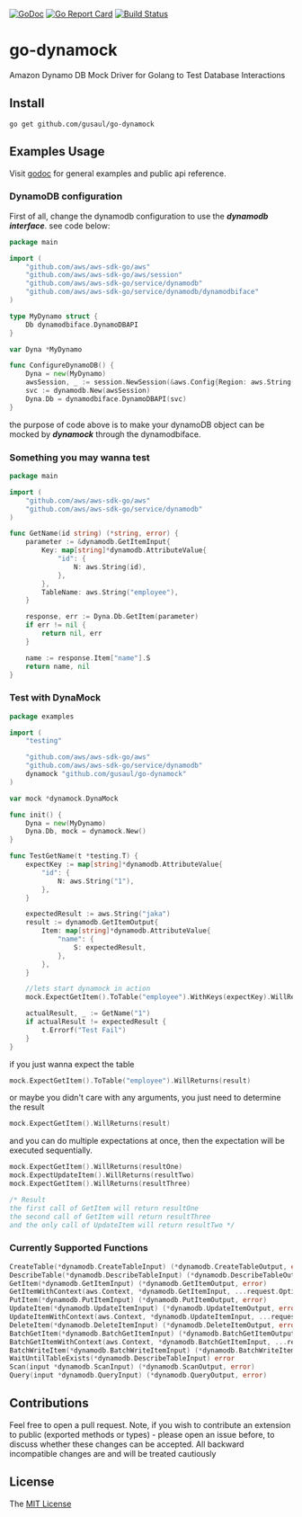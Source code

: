 [![GoDoc](https://godoc.org/github.com/gusaul/go-dynamock?status.png)](https://godoc.org/github.com/gusaul/go-dynamock) [![Go Report Card](https://goreportcard.com/badge/github.com/gusaul/go-dynamock)](https://goreportcard.com/report/github.com/gusaul/go-dynamock) [![Build Status](https://travis-ci.com/gusaul/go-dynamock.svg?branch=master)](https://travis-ci.com/gusaul/go-dynamock)
# go-dynamock
Amazon Dynamo DB Mock Driver for Golang to Test Database Interactions

## Install
```
go get github.com/gusaul/go-dynamock
```

## Examples Usage
Visit [godoc](https://godoc.org/github.com/gusaul/go-dynamock) for general examples and public api reference.

### DynamoDB configuration
First of all, change the dynamodb configuration to use the ***dynamodb interface***. see code below:
``` go
package main

import (
    "github.com/aws/aws-sdk-go/aws"
    "github.com/aws/aws-sdk-go/aws/session"
    "github.com/aws/aws-sdk-go/service/dynamodb"
    "github.com/aws/aws-sdk-go/service/dynamodb/dynamodbiface"
)

type MyDynamo struct {
    Db dynamodbiface.DynamoDBAPI
}

var Dyna *MyDynamo

func ConfigureDynamoDB() {
	Dyna = new(MyDynamo)
	awsSession, _ := session.NewSession(&aws.Config{Region: aws.String("ap-southeast-2")})
	svc := dynamodb.New(awsSession)
	Dyna.Db = dynamodbiface.DynamoDBAPI(svc)
}
```
the purpose of code above is to make your dynamoDB object can be mocked by ***dynamock*** through the dynamodbiface.

### Something you may wanna test
``` go
package main

import (
    "github.com/aws/aws-sdk-go/aws"
    "github.com/aws/aws-sdk-go/service/dynamodb"
)

func GetName(id string) (*string, error) {
	parameter := &dynamodb.GetItemInput{
		Key: map[string]*dynamodb.AttributeValue{
			"id": {
				N: aws.String(id),
			},
		},
		TableName: aws.String("employee"),
	}

	response, err := Dyna.Db.GetItem(parameter)
	if err != nil {
		return nil, err
	}

	name := response.Item["name"].S
	return name, nil
}
```

### Test with DynaMock
``` go
package examples

import (
	"testing"

	"github.com/aws/aws-sdk-go/aws"
	"github.com/aws/aws-sdk-go/service/dynamodb"
	dynamock "github.com/gusaul/go-dynamock"
)

var mock *dynamock.DynaMock

func init() {
	Dyna = new(MyDynamo)
	Dyna.Db, mock = dynamock.New()
}

func TestGetName(t *testing.T) {
	expectKey := map[string]*dynamodb.AttributeValue{
		"id": {
			N: aws.String("1"),
		},
	}

	expectedResult := aws.String("jaka")
	result := dynamodb.GetItemOutput{
		Item: map[string]*dynamodb.AttributeValue{
			"name": {
				S: expectedResult,
			},
		},
	}

	//lets start dynamock in action
	mock.ExpectGetItem().ToTable("employee").WithKeys(expectKey).WillReturns(result)

	actualResult, _ := GetName("1")
	if actualResult != expectedResult {
		t.Errorf("Test Fail")
	}
}
```
if you just wanna expect the table
``` go
mock.ExpectGetItem().ToTable("employee").WillReturns(result)
```
or maybe you didn't care with any arguments, you just need to determine the result
``` go
mock.ExpectGetItem().WillReturns(result)
```
and you can do multiple expectations at once, then the expectation will be executed sequentially.
``` go
mock.ExpectGetItem().WillReturns(resultOne)
mock.ExpectUpdateItem().WillReturns(resultTwo)
mock.ExpectGetItem().WillReturns(resultThree)

/* Result
the first call of GetItem will return resultOne
the second call of GetItem will return resultThree
and the only call of UpdateItem will return resultTwo */
```
### Currently Supported Functions
``` go
CreateTable(*dynamodb.CreateTableInput) (*dynamodb.CreateTableOutput, error)
DescribeTable(*dynamodb.DescribeTableInput) (*dynamodb.DescribeTableOutput, error)
GetItem(*dynamodb.GetItemInput) (*dynamodb.GetItemOutput, error)
GetItemWithContext(aws.Context, *dynamodb.GetItemInput, ...request.Option) (*dynamodb.GetItemOutput, error)
PutItem(*dynamodb.PutItemInput) (*dynamodb.PutItemOutput, error)
UpdateItem(*dynamodb.UpdateItemInput) (*dynamodb.UpdateItemOutput, error)
UpdateItemWithContext(aws.Context, *dynamodb.UpdateItemInput, ...request.Option) (*dynamodb.UpdateItemOutput, error)
DeleteItem(*dynamodb.DeleteItemInput) (*dynamodb.DeleteItemOutput, error)
BatchGetItem(*dynamodb.BatchGetItemInput) (*dynamodb.BatchGetItemOutput, error)
BatchGetItemWithContext(aws.Context, *dynamodb.BatchGetItemInput, ...request.Option) (*dynamodb.BatchGetItemOutput, error)
BatchWriteItem(*dynamodb.BatchWriteItemInput) (*dynamodb.BatchWriteItemOutput, error)
WaitUntilTableExists(*dynamodb.DescribeTableInput) error
Scan(input *dynamodb.ScanInput) (*dynamodb.ScanOutput, error)
Query(input *dynamodb.QueryInput) (*dynamodb.QueryOutput, error)
```
## Contributions

Feel free to open a pull request. Note, if you wish to contribute an extension to public (exported methods or types) -
please open an issue before, to discuss whether these changes can be accepted. All backward incompatible changes are
and will be treated cautiously

## License

The [MIT License](https://github.com/gusaul/go-dynamock/blob/master/LICENSE)
